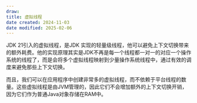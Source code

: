 ```yaml
---
draw:
title: 虚拟线程
date created: 2024-11-03
date modified: 2025-02-06
---
```


JDK 21引入的虚拟线程，是JDK 实现的轻量级线程，他可以避免上下文切换带来的额外耗费。他的实现原理其实是JDK不再是每一个线程都一对一的对应一个操作系统的线程了，而是会将多个虚拟线程映射到少量操作系统线程中，通过有效的调度来避免那些上下文切换。

而且，我们可以在应用程序中创建非常多的虚拟线程，而不依赖于平台线程的数量。这些虚拟线程是由JVM管理的，因此它们不会增加额外的上下文切换开销，因为它们作为普通Java对象存储在RAM中。
